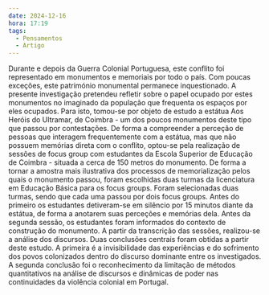 ```yaml
---
date: 2024-12-16
hora: 17:19
tags:
  - Pensamentos
  - Artigo
---
```



Durante e depois da Guerra Colonial Portuguesa, este conflito foi representado em monumentos e memoriais por todo o país. Com poucas exceções, este património monumental permanece inquestionado. A presente investigação pretendeu refletir sobre o papel ocupado por estes monumentos no imaginado da população que frequenta os espaços por eles ocupados. 
Para isto, tomou-se por objeto de estudo a estátua Aos Heróis do Ultramar, de Coimbra - um dos poucos monumentos deste tipo que passou por contestações. De forma a compreender a perceção de pessoas que interagem frequentemente com a estátua, mas que não possuem memórias direta com o conflito, optou-se pela realização de sessões de focus group com estudantes da Escola Superior de Educação de Coimbra - situada a cerca de 150 metros do monumento.  De forma a tornar a amostra mais ilustrativa dos processos de memorialização pelos quais o monumento passou, foram escolhidas duas turmas da licenciatura em Educação Básica para os focus groups. Foram selecionadas duas turmas, sendo que cada uma passou por dois focus groups. Antes do primeiro os estudantes detiveram-se em silêncio por 15 minutos diante da estátua, de forma a anotarem suas perceções e memórias dela. Antes da segunda sessão, os estudantes foram informados do contexto de construção do monumento. 
A partir da transcrição das sessões, realizou-se a análise dos discursos. Duas conclusões centrais foram obtidas a partir deste estudo. A primeira é a invisibilidade das experiências e do sofrimento dos povos colonizados dentro do discurso dominante entre os investigados. A segunda conclusão foi o reconhecimento da limitação de métodos quantitativos na análise de discursos e dinâmicas de poder nas continuidades da violência colonial em Portugal.

